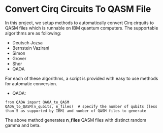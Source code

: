 # Convert Cirq Circuits To QASM File
In this project, we setup methods to automatically convert Cirq cirquits to QASM files which is runnable on IBM quantum computers. The supportable algorithms are as following:  
* Deutsch Jozsa  
* Bernstein Vazirani  
* Simon  
* Grover  
* Shor  
* QAOA  
  
For each of these algorithms, a script is provided with easy to use methods for automatic conversion.  
* QAOA:  
```
from QAOA import QAOA_to_QASM
QAOA_to_QASM(n_qubits, n_files)  # specify the number of qubits (less than 5 as supported by IBM) and number of QASM files to generate
```
The above method generates **n_files** QASM files with distinct random gamma and beta.